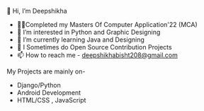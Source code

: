 👋 Hi, I’m Deepshikha
- 🐱‍💻Completed my Masters Of Computer Application'22 (MCA)
- 👀 I’m interested in Python and Graphic Designing
- 🌱 I’m currently learning Java and Designing
- 💞️ I Sometimes do Open Source Contribution Projects
- 📫 How to reach me - deepshikhabisht208@gmail.com
 
 My Projects are mainly on-
   - Django/Python
   - Android Development
   - HTML/CSS , JavaScript
<!---
deepshikha997/deepshikha997 is a ✨ special ✨ repository because its `README.md` (this file) appears on your GitHub profile.
You can click the Preview link to take a look at your changes.
--->
